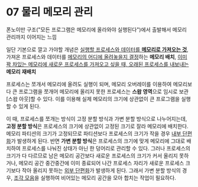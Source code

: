 # 07 물리 메모리 관리
폰노이만 구조("모든 프로그램은 메모리에 올라와야 실행된다")에서 출발해서 메모리 관리까지 이어지는 느낌

일단 기본으로 깔고 가야할 개념은 <u>실행할 프로세스와 데이터를 **메모리로 가져오는 것**</u>,
가져온 프로세스와 데이터를 <u>메모리의 어디에 올려놓을지 결정</u>하는 **메모리 배치**, 
<u>이미 꽉 차있는 메모리에 새로운 프로세스를 가져오고 싶을 때, 오래된 프로세스를 내보내는</u> **메모리 재배치**

프로세스는 쪼개서 메모리에 올려도 실행이 되며, 메모리 오버레이를 이용하여 메모리보다 큰 프로그램을 쪼개어
메모리에 올리지 못한 프로세스는 **스왑 영역**으로 임시로 보관[스왑 아웃]할 수 있다. 이를 이용해 실제 메모리의 크기에 상관없이 큰 프로그램을 실행할 수 있게 된다.

이 때, 프로세스를 쪼개는 방식이 고정 분할 방식과 가변 분할 방식으로 나누어지는데, **고정 분할 방식**은 
프로세스의 크기에 상관없이 고정된 크기로 잘라 메모리에 배치한다. 메모리 파티션의 크기가 고정되므로 
파티션보다 프로세스의 크기가 작을 경우 <u>내부 단편화</u>가 발생하게 된다. 반면 **가변 분할 방식**은 프로세스의 크기에
맞게 메모리에 그대로 배치하여 프로세스를 나눠진 상태가 아닌 한 덩어리로 관리할 수 있다. 그러나 프로세스의 크기가
다 다르므로 남은 메모리 공간보다 새로운 프로세스의 크기가 커서 올리지 못하거나, 메모리 공간 중간중간에 이미 종료되어
나간 프로세스 자리가 새로운 프로세스 크기보다 작아 올리지 못하는 <u>외부 단편화</u>가 발생하게 된다. 
그래서 가변 분할 방식의 경우, <u>조각 모음</u>을 실행하여 비어있는 메모리 공간을 모아 합치는 작업이 필요하다.

